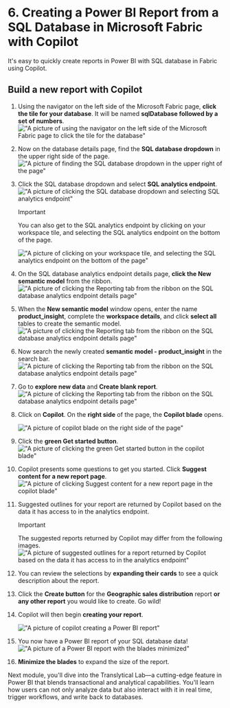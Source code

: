 
# 6. Creating a Power BI Report from a SQL Database in Microsoft Fabric with Copilot

It's easy to quickly create reports in Power BI with SQL database in Fabric using Copilot. 

## Build a new report with Copilot

1. Using the navigator on the left side of the Microsoft Fabric page, **click the tile for your database**. It will be named **sqlDatabase followed by a set of numbers**.
    !["A picture of using the navigator on the left side of the Microsoft Fabric page to click the tile for the database"](../../img/graphics/2025-01-23_5.35.24_AM.png)
   

1. Now on the database details page, find the **SQL database dropdown** in the upper right side of the page.
    !["A picture of finding the SQL database dropdown in the upper right of the page"](../../img/graphics/2025-01-23_5.37.48_AM.png)
    

1. Click the SQL database dropdown and select **SQL analytics endpoint**.
    !["A picture of clicking the SQL database dropdown and selecting SQL analytics endpoint"](../../img/graphics/2025-01-23_5.42.43_AM.png)
   

    > [!IMPORTANT] 
    >
    >You can also get to the SQL analytics endpoint by clicking on your workspace tile, and selecting the SQL analytics endpoint on the bottom of the page.
    
    !["A picture of clicking on your workspace tile, and selecting the SQL analytics endpoint on the bottom of the page"](../../img/graphics/2025-01-23_5.32.27_AM.png)
   

1. On the SQL database analytics endpoint details page, **click the New semantic model** from the ribbon.
    !["A picture of clicking the Reporting tab from the ribbon on the SQL database analytics endpoint details page"](../../img/graphics/semantic_model.png)
   

1. When the **New semantic model** window opens, enter the name **product_insight**, complete the **workspace details**, and click **select all** tables to create the semantic model.
   !["A picture of clicking the Reporting tab from the ribbon on the SQL database analytics endpoint details page"](../../img/graphics/semantic_model_settings.png)
  
1. Now search the newly created **semantic model - product_insight** in the search bar.
	!["A picture of clicking the Reporting tab from the ribbon on the SQL database analytics endpoint details page"](../../img/graphics/search_product_insight.png)
   

1. Go to **explore new data** and **Create blank report**.
   !["A picture of clicking the Reporting tab from the ribbon on the SQL database analytics endpoint details page"](../../img/graphics/explore_data.png)


1. Click on **Copilot**.  On the **right side** of the page, the **Copilot blade** opens.

    !["A picture of copilot blade on the right side of the page"](../../img/graphics/2025-01-23_6.09.03_AM.png)
  

1. Click the **green Get started button**.
    !["A picture of clicking the green Get started button in the copilot blade"](../../img/graphics/2025-01-23_6.10.53_AM.png)
  

1. Copilot presents some questions to get you started. Click **Suggest content for a new report page**.
    !["A picture of clicking Suggest content for a new report page in the copilot blade"](../../img/graphics/2025-01-23_6.12.34_AM.png)
    

1. Suggested outlines for your report are returned by Copilot based on the data it has access to in the analytics endpoint. 

    > [!IMPORTANT]
    >
    > The suggested reports returned by Copilot may differ from the following images.
    !["A picture of suggested outlines for a report returned by Copilot based on the data it has access to in the analytics endpoint"](../../img/graphics/2025-01-23_6.15.10_AM.png)
   
1. You can review the selections by **expanding their cards** to see a quick description about the report.

1. Click the **Create button** for the **Geographic sales distribution** report **or any other report** you would like to create. Go wild!


1. Copilot will then begin **creating your report**.

    !["A picture of copilot creating a Power BI report"](../../img/graphics/2025-02-06_6.25.53_AM.png)
   

1. You now have a Power BI report of your SQL database data!
    !["A picture of a Power BI report with the blades minimized"](../../img/graphics/geo_sales.png)
  

1. **Minimize the blades**  to expand the size of the report.


Next module, you'll dive into the Translytical Lab—a cutting-edge feature in Power BI that blends transactional and analytical capabilities. You'll learn how users can not only analyze data but also interact with it in real time, trigger workflows, and write back to databases.


